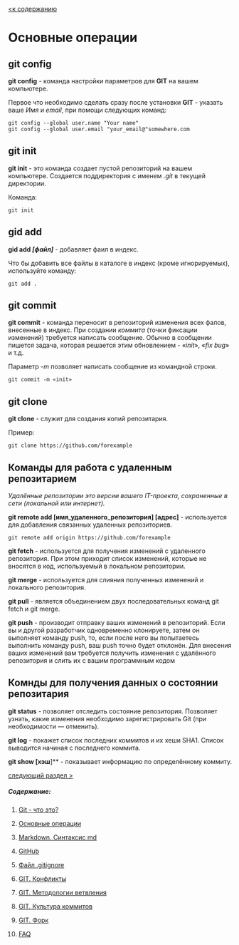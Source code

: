 [<к содержанию](./readme.md)

# Основные операции

## git config

**git config** - команда настройки параметров для **GIT** на вашем компьютере.

Первое что необходимо сделать сразу после установки **GIT** - указать ваше *Имя* и *email*, при помощи следующих команд:

```bash=
git config --global user.name "Your name"
git config --global user.email "your_email@"somewhere.com
```

## git init

**git init** - это команда создает пустой репозиторий на вашем компьютере. Создается поддиректория с именем *.git* в текущей директории.

Команда:

```bash=
git init
```

## gid add

**gid add *[файл]*** - добавляет фаил в индекс.

Что бы добавить все файлы в каталоге в индекс (кроме игнорируемых), используйте команду:

```bash=
git add .
```

## git commit

**git commit** - команда переносит в репозиторий изменения всех фалов, внесенные в индекс. При создании *коммита* (точки фиксации изменений) требуется написать сообщение. Обычно в сообщении пишется задача, которая решается этим обновлением - «*init*», «*fix bug*» и т.д.

Параметр *-m* позволяет написать сообщение из командной строки.

```bush=
git commit -m «init»
```

## git clone

**git clone** - служит для создания копий репозитария.

Пример:

```bush=
git clone https://github.com/forexample
```

## Команды для работа с удаленным репозитарием

*Удалённые репозитории это версии вашего IT-проекта, сохраненные в сети (локальной или интернет).*

**git remote add [имя_удаленного_репозитория] [адрес]** - используется для добавления связанных удаленных репозиториев.

```bush=
git remote add origin https://github.com/forexample
```

**git fetch** -  используется для получения изменений с удаленного репозитория. При этом приходит список изменений, которые не вносятся в код, используемый в локальном репозитории.

**git merge** -  используется для слияния полученных изменений и локального репозитория.

**git pull** -  является объединением двух последовательных команд git fetch и git merge.

**git push** -  производит отправку ваших изменений в репозиторий. Если вы и другой разработчик одновременно клонируете, затем он выполняет команду push, то, если после него вы попытаетесь выполнить команду push, ваш push точно будет отклонён. Для внесения ваших изменений вам требуется получить изменения с удалённого репозитория и слить их с вашим программным кодом

## Комнды для получения данных о состоянии репозитария

**git status** - позволяет отследить состояние репозитория. Позволяет узнать, какие изменения необходимо зарегистрировать Git (при необходимости — отменить).

**git log** - покажет список последних коммитов и их хеши SHA1. Список выводится начиная с последнего коммита.

**git show [хэш**]** - показывает информацию по определённому коммиту.

[следующий раздел >](./markdown.md)

##### Содержание: 
1. [Git - что это?](./what%20is%20it.md "Жми смелее")

2. [Основные операции](./basic%20operations.md "Кликни")

3. [Markdown. Синтаксис md](./markdown.md "Смелее")

4. [GitHub](./github.md)

5. [Файл .gitignore](./aboutgitignore.md)

6. [GIT. Конфликты](./conflikt.md)

7. [GIT. Методологии ветвления](./branch.md)

8. [GIT. Культура коммитов](./cultere%20commit.md)

9. [GIT. Форк](./fork.md)

10. [FAQ](./faq.md)